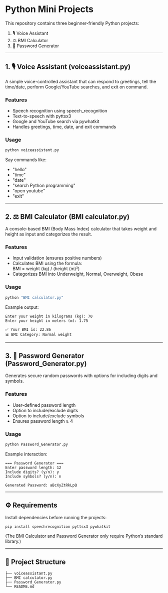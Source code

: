 # Python Mini Projects  

This repository contains three beginner-friendly Python projects:  

1. 🎙 Voice Assistant  
2. ⚖ BMI Calculator  
3. 🔐 Password Generator  

---

## 1. 🎙 Voice Assistant (voiceassistant.py)  

A simple voice-controlled assistant that can respond to greetings, tell the time/date, perform Google/YouTube searches, and exit on command.  

### Features  
- Speech recognition using speech_recognition  
- Text-to-speech with pyttsx3  
- Google and YouTube search via pywhatkit  
- Handles greetings, time, date, and exit commands  

### Usage  
```bash
python voiceassistant.py
```

Say commands like:  
- "hello"  
- "time"  
- "date"  
- "search Python programming"  
- "open youtube"  
- "exit"  

---

## 2. ⚖ BMI Calculator (BMI calculator.py)  

A console-based BMI (Body Mass Index) calculator that takes weight and height as input and categorizes the result.  

### Features  
- Input validation (ensures positive numbers)  
- Calculates BMI using the formula:  
  BMI = weight (kg) / (height (m)²)  
- Categorizes BMI into Underweight, Normal, Overweight, Obese  

### Usage  
```bash
python "BMI calculator.py"
```

Example output:  
```
Enter your weight in kilograms (kg): 70
Enter your height in meters (m): 1.75

✅ Your BMI is: 22.86
📊 BMI Category: Normal weight
```

---

## 3. 🔐 Password Generator (Password_Generator.py)  

Generates secure random passwords with options for including digits and symbols.  

### Features  
- User-defined password length  
- Option to include/exclude digits  
- Option to include/exclude symbols  
- Ensures password length ≥ 4  

### Usage  
```bash
python Password_Generator.py
```

Example interaction:  
```
=== Password Generator ===
Enter password length: 12
Include digits? (y/n): y
Include symbols? (y/n): n

Generated Password: aBcXyZtRkLpQ
```

---

## ⚙ Requirements  

Install dependencies before running the projects:  
```bash
pip install speechrecognition pyttsx3 pywhatkit
```

(The BMI Calculator and Password Generator only require Python’s standard library.)  

---

## 📂 Project Structure  
```
├── voiceassistant.py
├── BMI calculator.py
├── Password_Generator.py
└── README.md
```
